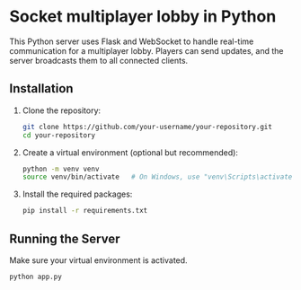 # Socket multiplayer lobby in Python

This Python server uses Flask and WebSocket to handle real-time communication for a multiplayer lobby. Players can send updates, and the server broadcasts them to all connected clients.

## Installation

1. Clone the repository:

    ```bash
    git clone https://github.com/your-username/your-repository.git
    cd your-repository
    ```

2. Create a virtual environment (optional but recommended):

    ```bash
    python -m venv venv
    source venv/bin/activate   # On Windows, use "venv\Scripts\activate"
    ```

3. Install the required packages:

    ```bash
    pip install -r requirements.txt
    ```

## Running the Server

Make sure your virtual environment is activated.

```bash
python app.py
